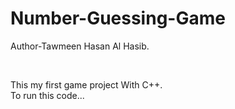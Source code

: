 # Number-Guessing-Game

Author-Tawmeen Hasan Al Hasib.

<br>

This my first game project With C++.
<br>
To run this code...

